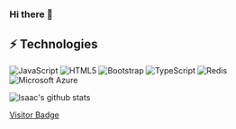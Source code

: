 ### Hi there 👋

## ⚡ Technologies

![JavaScript](https://img.shields.io/badge/-JavaScript-black?style=flat-square&logo=javascript)
![HTML5](https://img.shields.io/badge/-HTML5-E34F26?style=flat-square&logo=html5&logoColor=white)
![Bootstrap](https://img.shields.io/badge/-Bootstrap-563D7C?style=flat-square&logo=bootstrap)
![TypeScript](https://img.shields.io/badge/-TypeScript-007ACC?style=flat-square&logo=typescript)
![Redis](https://img.shields.io/badge/-Redis-black?style=flat-square&logo=Redis)
![Microsoft Azure](https://img.shields.io/badge/Microsoft%20Azure-232F7E?style=flat-square&logo=microsoft-azure)

![Isaac's github stats](https://github-readme-stats.vercel.app/api/?username=isaacOjeda&show_icons=true&title_color=fff&icon_color=79ff97&text_color=9f9f9f&bg_color=151515)

[Visitor Badge](https://visitor-badge.laobi.icu/badge?page_id=isaacOjeda)

<!--
**isaacOjeda/isaacOjeda** is a ✨ _special_ ✨ repository because its `README.md` (this file) appears on your GitHub profile.

Here are some ideas to get you started:

- 🔭 I’m currently working on ...
- 🌱 I’m currently learning ...
- 👯 I’m looking to collaborate on ...
- 🤔 I’m looking for help with ...
- 💬 Ask me about ...
- 📫 How to reach me: ...
- 😄 Pronouns: ...
- ⚡ Fun fact: ...
-->
